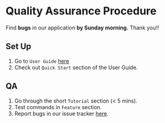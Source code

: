 # Quality Assurance Procedure
Find **bugs** in our application **by Sunday morning.** Thank you!!

## Set Up
1. Go to `User Guide` [here](https://ay1920s1-cs2103-f09-4.github.io/main/UserGuide.html)
2. Check out `Quick Start` section of the User Guide.

## QA
1. Go through the short `Tutorial` section (< 5 mins).
2. Test commands in `Feature` section.
3. Report bugs in our issue tracker [here](https://github.com/AY1920S1-CS2103-F09-4/main/issues). 
